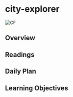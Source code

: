 # city-explorer

![CF](https://i.imgur.com/7v5ASc8.png)

## Overview

## Readings

## Daily Plan

## Learning Objectives